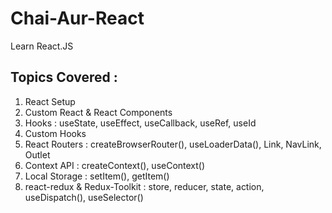 # Chai-Aur-React
Learn React.JS

## Topics Covered : 
1. React Setup
2. Custom React & React Components
3. Hooks : useState, useEffect, useCallback, useRef, useId
4. Custom Hooks
5. React Routers : createBrowserRouter(), useLoaderData(), Link, NavLink, Outlet
6. Context API : createContext(), useContext()
7. Local Storage : setItem(), getItem()
8. react-redux & Redux-Toolkit : store, reducer, state, action, useDispatch(), useSelector() 